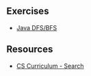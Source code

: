 ## Exercises

* [Java DFS/BFS](https://github.com/gSchool/computer-science-exercises/blob/master/src/main/java/Search.java)

## Resources

* [CS Curriculum - Search](https://github.com/gSchool/computer-science-curriculum/blob/master/Unit-2/06-trees.md#depth-first-search-for-a-tree-dfs)